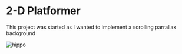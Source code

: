 # 2-D Platformer
 This project was started as I wanted to implement a scrolling parrallax background

![hippo](https://giphy.com/gifs/frk1CMiB3ZusQofapD)
